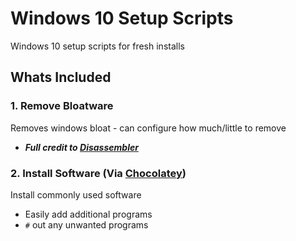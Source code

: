 # Windows 10 Setup Scripts
Windows 10 setup scripts for fresh installs


## Whats Included

### 1. Remove Bloatware
Removes windows bloat - can configure how much/little to remove
- __*Full credit to [Disassembler](https://github.com/Disassembler0/Win10-Initial-Setup-Script)*__

### 2. Install Software (Via [Chocolatey](https://chocolatey.org/))
Install commonly used software
- Easily add additional programs
- `#` out any unwanted programs
